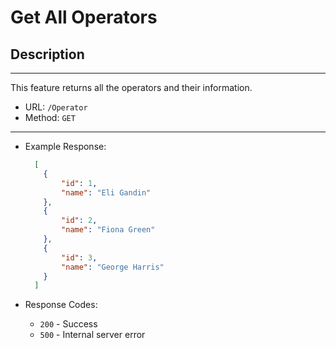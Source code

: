 # Get All Operators

## Description

___
This feature returns all the operators and their information.

* URL: `/Operator`
* Method: `GET`

___

* Example Response:

    ```json
      [
        {
            "id": 1,
            "name": "Eli Gandin"
        },
        {
            "id": 2,
            "name": "Fiona Green"
        },
        {
            "id": 3,
            "name": "George Harris"
        }
      ]
    ```

* Response Codes:
    * `200` - Success
    * `500` - Internal server error

